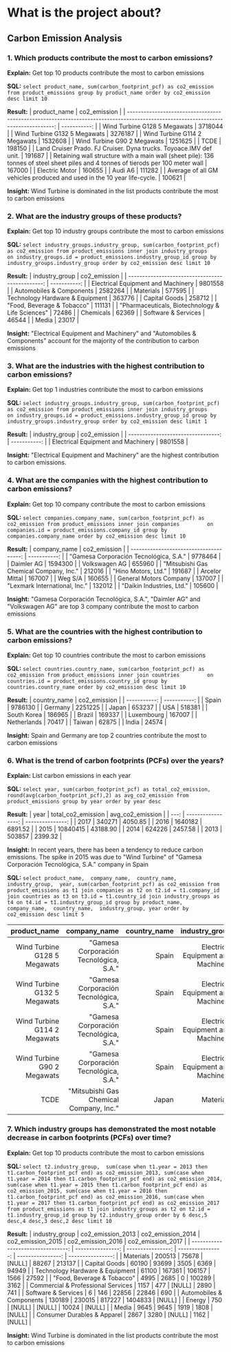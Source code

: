 # What is the project about?

## Carbon Emission Analysis
### 1. Which products contribute the most to carbon emissions?
**Explain:** Get top 10 products contribute the most to carbon emissions

**SQL:**
`select product_name, sum(carbon_footprint_pcf) as co2_emission
				from product_emissions
				group by product_name
				order by co2_emission desc
				limit 10`

**Result:**
| product_name                                                                                                                       | co2_emission | 
| ---------------------------------------------------------------------------------------------------------------------------------: | -----------: | 
| Wind Turbine G128 5 Megawats                                                                                                       | 3718044      | 
| Wind Turbine G132 5 Megawats                                                                                                       | 3276187      | 
| Wind Turbine G114 2 Megawats                                                                                                       | 1532608      | 
| Wind Turbine G90 2 Megawats                                                                                                        | 1251625      | 
| TCDE                                                                                                                               | 198150       | 
| Land Cruiser Prado. FJ Cruiser. Dyna trucks. Toyoace.IMV def unit.                                                                 | 191687       | 
| Retaining wall structure with a main wall (sheet pile): 136 tonnes of steel sheet piles and 4 tonnes of tierods per 100 meter wall | 167000       | 
| Electric Motor                                                                                                                     | 160655       | 
| Audi A6                                                                                                                            | 111282       | 
| Average of all GM vehicles produced and used in the 10 year life-cycle.                                                            | 100621       | 

**Insight:** Wind Turbine is dominated in the list products contribute the most to carbon emissions

### 2. What are the industry groups of these products?
**Explain:** Get top 10 industry groups contribute the most to carbon emissions

**SQL:**
`select industry_groups.industry_group, sum(carbon_footprint_pcf) as co2_emission
from product_emissions
inner join industry_groups		
	on industry_groups.id = product_emissions.industry_group_id
group by industry_groups.industry_group
order by co2_emission desc
limit 10`

**Result:**
| industry_group                                   | co2_emission | 
| -----------------------------------------------: | -----------: | 
| Electrical Equipment and Machinery               | 9801558      | 
| Automobiles & Components                         | 2582264      | 
| Materials                                        | 577595       | 
| Technology Hardware & Equipment                  | 363776       | 
| Capital Goods                                    | 258712       | 
| "Food, Beverage & Tobacco"                       | 111131       | 
| "Pharmaceuticals, Biotechnology & Life Sciences" | 72486        | 
| Chemicals                                        | 62369        | 
| Software & Services                              | 46544        | 
| Media                                            | 23017        | 

**Insight:** "Electrical Equipment and Machinery" and "Automobiles & Components" account for the majority of the contribution to carbon emissions

### 3. What are the industries with the highest contribution to carbon emissions?
**Explain:** Get top 1 industries contribute the most to carbon emissions

**SQL:**
`select industry_groups.industry_group, sum(carbon_footprint_pcf) as co2_emission
from product_emissions
inner join industry_groups		
	on industry_groups.id = product_emissions.industry_group_id
group by industry_groups.industry_group
order by co2_emission desc
limit 1`

**Result:**
| industry_group                     | co2_emission | 
| ---------------------------------: | -----------: | 
| Electrical Equipment and Machinery | 9801558      | 

**Insight:** "Electrical Equipment and Machinery" are the highest contribution to carbon emissions.

### 4. What are the companies with the highest contribution to carbon emissions?
**Explain:** Get top 10 company contribute the most to carbon emissions

**SQL:**
`select companies.company_name, sum(carbon_footprint_pcf) as co2_emission
from product_emissions
inner join companies		
	on companies.id = product_emissions.company_id
group by companies.company_name
order by co2_emission desc
limit 10`

**Result:**
| company_name                            | co2_emission | 
| --------------------------------------: | -----------: | 
| "Gamesa Corporación Tecnológica, S.A."  | 9778464      | 
| Daimler AG                              | 1594300      | 
| Volkswagen AG                           | 655960       | 
| "Mitsubishi Gas Chemical Company, Inc." | 212016       | 
| "Hino Motors, Ltd."                     | 191687       | 
| Arcelor Mittal                          | 167007       | 
| Weg S/A                                 | 160655       | 
| General Motors Company                  | 137007       | 
| "Lexmark International, Inc."           | 132012       | 
| "Daikin Industries, Ltd."               | 105600       | 

**Insight:** "Gamesa Corporación Tecnológica, S.A.",  "Daimler AG" and "Volkswagen AG" are top 3 company contribute the most to carbon emissions

### 5. What are the countries with the highest contribution to carbon emissions?
**Explain:** Get top 10 countries contribute the most to carbon emissions

**SQL:**
`select countries.country_name, sum(carbon_footprint_pcf) as co2_emission
from product_emissions
inner join countries		
	on countries.id = product_emissions.country_id
group by countries.country_name
order by co2_emission desc
limit 10`

**Result:**
| country_name | co2_emission | 
| -----------: | -----------: | 
| Spain        | 9786130      | 
| Germany      | 2251225      | 
| Japan        | 653237       | 
| USA          | 518381       | 
| South Korea  | 186965       | 
| Brazil       | 169337       | 
| Luxembourg   | 167007       | 
| Netherlands  | 70417        | 
| Taiwan       | 62875        | 
| India        | 24574        | 

**Insight:** Spain and Germany are top 2 countries contribute the most to carbon emissions

### 6. What is the trend of carbon footprints (PCFs) over the years?
**Explain:** List carbon emissions in each year

**SQL:**
`select year, sum(carbon_footprint_pcf) as total_co2_emission, round(avg(carbon_footprint_pcf),2) as avg_co2_emission
from product_emissions
group by year
order by year desc`

**Result:**
| year | total_co2_emission | avg_co2_emission | 
| ---: | -----------------: | ---------------: | 
| 2017 | 340271             | 4050.85          | 
| 2016 | 1640182            | 6891.52          | 
| 2015 | 10840415           | 43188.90         | 
| 2014 | 624226             | 2457.58          | 
| 2013 | 503857             | 2399.32          | 

**Insight:** In recent years, there has been a tendency to reduce carbon emissions. The spike in 2015 was due to "Wind Turbine" of "Gamesa Corporación Tecnológica, S.A." company in Spain

**SQL:**
`select product_name, 
	  company_name, 
	  country_name, 
	  industry_group, 
	  year,
	  sum(carbon_footprint_pcf) as co2_emission
from product_emissions as t1
	join companies as t2 on t2.id = t1.company_id
	join countries as t3 on t3.id = t1.country_id
	join industry_groups as t4 on t4.id = t1.industry_group_id
group by product_name, 
	  company_name, 
	  country_name, 
	  industry_group,
	  year
order by co2_emission desc
limit 5`

| product_name                 | company_name                            | country_name | industry_group                     | year | co2_emission | 
| ---------------------------: | --------------------------------------: | -----------: | ---------------------------------: | ---: | -----------: | 
| Wind Turbine G128 5 Megawats | "Gamesa Corporación Tecnológica, S.A."  | Spain        | Electrical Equipment and Machinery | 2015 | 3718044      | 
| Wind Turbine G132 5 Megawats | "Gamesa Corporación Tecnológica, S.A."  | Spain        | Electrical Equipment and Machinery | 2015 | 3276187      | 
| Wind Turbine G114 2 Megawats | "Gamesa Corporación Tecnológica, S.A."  | Spain        | Electrical Equipment and Machinery | 2015 | 1532608      | 
| Wind Turbine G90 2 Megawats  | "Gamesa Corporación Tecnológica, S.A."  | Spain        | Electrical Equipment and Machinery | 2015 | 1251625      | 
| TCDE                         | "Mitsubishi Gas Chemical Company, Inc." | Japan        | Materials                          | 2017 | 198150       | 

### 7. Which industry groups has demonstrated the most notable decrease in carbon footprints (PCFs) over time?
**Explain:** Get top 10 products contribute the most to carbon emissions

**SQL:**
`select t2.industry_group, 
		sum(case when t1.year = 2013 then t1.carbon_footprint_pcf end) as co2_emission_2013,
		sum(case when t1.year = 2014 then t1.carbon_footprint_pcf end) as co2_emission_2014,
		sum(case when t1.year = 2015 then t1.carbon_footprint_pcf end) as co2_emission_2015,
		sum(case when t1.year = 2016 then t1.carbon_footprint_pcf end) as co2_emission_2016,
		sum(case when t1.year = 2017 then t1.carbon_footprint_pcf end) as co2_emission_2017
from product_emissions as t1
 join industry_groups as t2 on t2.id = t1.industry_group_id
group by t2.industry_group
order by 6 desc,5 desc,4 desc,3 desc,2 desc
limit 10`

**Result:**
| industry_group                     | co2_emission_2013 | co2_emission_2014 | co2_emission_2015 | co2_emission_2016 | co2_emission_2017 | 
| ---------------------------------: | ----------------: | ----------------: | ----------------: | ----------------: | ----------------: | 
| Materials                          | 200513            | 75678             | [NULL]            | 88267             | 213137            | 
| Capital Goods                      | 60190             | 93699             | 3505              | 6369              | 94949             | 
| Technology Hardware & Equipment    | 61100             | 167361            | 106157            | 1566              | 27592             | 
| "Food, Beverage & Tobacco"         | 4995              | 2685              | 0                 | 100289            | 3162              | 
| Commercial & Professional Services | 1157              | 477               | [NULL]            | 2890              | 741               | 
| Software & Services                | 6                 | 146               | 22856             | 22846             | 690               | 
| Automobiles & Components           | 130189            | 230015            | 817227            | 1404833           | [NULL]            | 
| Energy                             | 750               | [NULL]            | [NULL]            | 10024             | [NULL]            | 
| Media                              | 9645              | 9645              | 1919              | 1808              | [NULL]            | 
| Consumer Durables & Apparel        | 2867              | 3280              | [NULL]            | 1162              | [NULL]            | 

**Insight:** Wind Turbine is dominated in the list products contribute the most to carbon emissions
